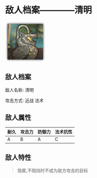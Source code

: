 # 敌人档案————清明

![清明](./eneIcons/清明.png)

## 敌人档案

敌人名称: 清明

攻击方式: 近战 法术

## 敌人属性

| 耐久      | 攻击力  | 防御力 | 法术抗性 |
|---------|------|-----|------|
| A | B | A | C |

## 敌人特性
> 隐匿,不阻挡时不成为敌方攻击的目标
